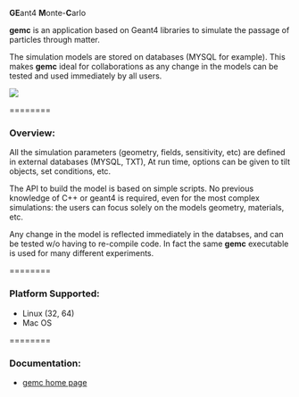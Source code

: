 <b>GE</b>ant4 <b>M</b>onte-<b>C</b>arlo


<b>gemc</b> is an application based on Geant4 libraries to simulate the 
passage of particles through matter.



The simulation models are stored on databases (MYSQL for example). This makes <b>gemc</b> ideal for collaborations as any change in the models can be tested and used immediately by all users.


![](https://github.com/gemc/gemc.github.io/blob/master/img/gemcAbstract.png)

========


### Overview:

All the simulation parameters (geometry, fields, sensitivity, etc) are defined in external 
databases (MYSQL, TXT), At run time, options can be given to tilt objects, set conditions, etc. 

The API to build the model is based on simple scripts. No previous knowledge of C++ or geant4 is required, 
even for the most complex simulations:  the users can focus solely on the models geometry, materials, etc. 

Any change in the model is reflected immediately in the databses, and can be tested w/o having to re-compile code. In fact the same <b>gemc</b> executable is used for many different experiments.


========



### Platform Supported:

* Linux (32, 64)
* Mac OS


========

### Documentation:
* <a href="gemc.jlab.org"> gemc home page </a>




